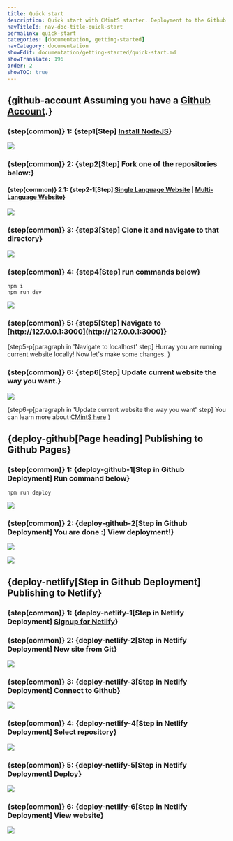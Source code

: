 ```yaml
---
title: Quick start
description: Quick start with CMintS starter. Deployment to the Github Page and Netlify.
navTitleId: nav-doc-title-quick-start
permalink: quick-start
categories: [documentation, getting-started]
navCategory: documentation
showEdit: documentation/getting-started/quick-start.md
showTranslate: 196
order: 2
showTOC: true
---
```


## {github-account Assuming you have a [Github Account](https://github.com/).}

### {step(common)} 1: {step1[Step] [Install NodeJS](https://nodejs.org/en/)}

![](/images/steps/nodejs.png)

### {step(common)} 2: {step2[Step] Fork one of the repositories below:}

#### {step(common)} 2.1: {step2-1[Step] [Single Language Website](https://github.com/cmints/single-lang-starter) | [Multi-Language Website](https://github.com/cmints/multi-lang-starter)}

![](/images/steps/github-fork.png)

### {step(common)} 3: {step3[Step] Clone it and navigate to that directory}
![](/images/steps/github-clone.png)

### {step(common)} 4: {step4[Step] run commands below}
```
npm i
npm run dev
```

![](/images/steps/run-dev.png)

### {step(common)} 5: {step5[Step] Navigate to [http://127.0.0.1:3000](http://127.0.0.1:3000)}
{step5-p[paragraph in 'Navigate to localhost' step]
Hurray you are running current website locally! Now let's make some changes.
}

### {step(common)} 6: {step6[Step] Update current website the way you want.}

![](/images/steps/code-edit.png)

{step6-p[paragraph in 'Update current website the way you want' step]
You can learn more about [CMintS here](https://cmints.io/)
}

## {deploy-github[Page heading] Publishing to <fix>Github</fix> Pages}

### {step(common)} 1: {deploy-github-1[Step in Github Deployment] Run command below}
```
npm run deploy
```

![](/images/steps/run-deploy.png)

### {step(common)} 2: {deploy-github-2[Step in Github Deployment] You are done :) View deployment!}

![](/images/steps/github-env.png)

![](/images/steps/github-view.png)

## {deploy-netlify[Step in Github Deployment] Publishing to Netlify}

### {step(common)} 1: {deploy-netlify-1[Step in Netlify Deployment] [Signup for Netlify](https://app.netlify.com/signup)}

### {step(common)} 2: {deploy-netlify-2[Step in Netlify Deployment] New site from Git}

![](/images/steps/netlify-new.png)

### {step(common)} 3: {deploy-netlify-3[Step in Netlify Deployment] Connect to Github}

![](/images/steps/netlify-github.png)

### {step(common)} 4: {deploy-netlify-4[Step in Netlify Deployment] Select repository}

![](/images/steps/netlify-repo.png)

### {step(common)} 5: {deploy-netlify-5[Step in Netlify Deployment] Deploy}

![](/images/steps/netlify-deploy.png)

### {step(common)} 6: {deploy-netlify-6[Step in Netlify Deployment] View website}

![](/images/steps/netlify-view.png)
